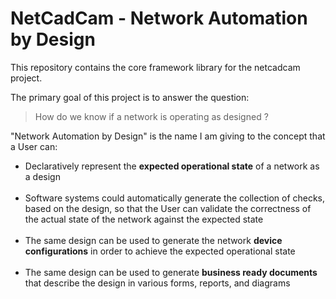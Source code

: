 # NetCadCam - Network Automation by Design

This repository contains the core framework library for the netcadcam project.

The primary goal of this project is to answer the question:
> How do we know if a network is operating as designed ?

"Network Automation by Design" is the name I am giving to the concept that a
User can:

* Declaratively represent the **expected operational state** of a network as
a design
</br></br>
* Software systems could automatically generate the collection of
checks, based on the design, so that the User can validate the correctness of
the actual state of the network against the expected state
</br></br>
* The same design can be used to generate the network **device configurations** in
order to achieve the expected operational state
</br></br>
* The same design can be used to generate **business ready documents** that describe
the design in various forms, reports, and diagrams


